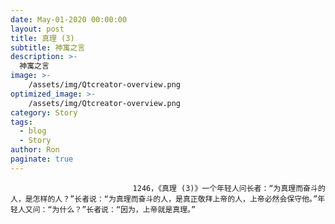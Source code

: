 ```yaml
---
date: May-01-2020 00:00:00
layout: post
title: 真理 (3)
subtitle: 神寓之言
description: >-
  神寓之言
image: >-
    /assets/img/Qtcreator-overview.png
optimized_image: >-
    /assets/img/Qtcreator-overview.png
category: Story
tags:
  - blog
  - Story
author: Ron
paginate: true
---
```


							　　1246，《真理 (3)》一个年轻人问长者：“为真理而奋斗的人，是怎样的人？”长者说：“为真理而奋斗的人，是真正敬拜上帝的人，上帝必然会保守他。”年轻人又问：“为什么？”长者说：“因为，上帝就是真理。”
							
							
						